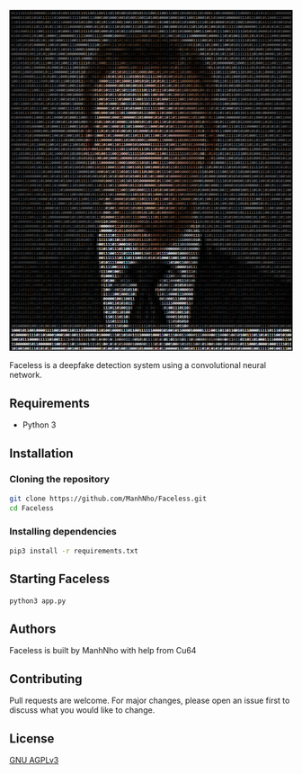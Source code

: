 ![](faceless.png)

Faceless is a deepfake detection system using a convolutional neural network.

## Requirements
* Python 3

## Installation

### Cloning the repository

```sh
git clone https://github.com/ManhNho/Faceless.git
cd Faceless
```
### Installing dependencies

```sh
pip3 install -r requirements.txt
```

## Starting Faceless

```sh
python3 app.py
```

## Authors

Faceless is built by ManhNho with help from Cu64

## Contributing
Pull requests are welcome. For major changes, please open an issue first to discuss what you would like to change.

## License
[GNU AGPLv3](https://choosealicense.com/licenses/agpl-3.0/)

